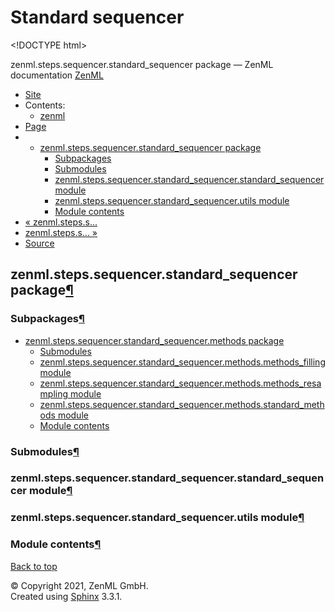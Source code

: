 # Standard sequencer

&lt;!DOCTYPE html&gt;

zenml.steps.sequencer.standard\_sequencer package — ZenML documentation  [ZenML](https://github.com/zenml-io/zenml/tree/456ef8120b4ca9aae8f8fca6e88c08f3cdf35c91/docs/sphinx_docs/_build/html/index.html)

*  [Site](https://github.com/zenml-io/zenml/tree/456ef8120b4ca9aae8f8fca6e88c08f3cdf35c91/docs/sphinx_docs/_build/html/index.html)
  * Contents:
    * [zenml](https://github.com/zenml-io/zenml/tree/456ef8120b4ca9aae8f8fca6e88c08f3cdf35c91/docs/sphinx_docs/_build/html/modules.html)
*  [Page](./)
  * * [zenml.steps.sequencer.standard\_sequencer package](./)
      * [Subpackages](./#subpackages)
      * [Submodules](./#submodules)
      * [zenml.steps.sequencer.standard\_sequencer.standard\_sequencer module](./#zenml-steps-sequencer-standard-sequencer-standard-sequencer-module)
      * [zenml.steps.sequencer.standard\_sequencer.utils module](./#zenml-steps-sequencer-standard-sequencer-utils-module)
      * [Module contents](./#module-contents)
* [ « zenml.steps.s...](../)
* [ zenml.steps.s... »](zenml.steps.sequencer.standard_sequencer.methods.md)
*  [Source](https://github.com/zenml-io/zenml/tree/456ef8120b4ca9aae8f8fca6e88c08f3cdf35c91/docs/sphinx_docs/_build/html/_sources/zenml.steps.sequencer.standard_sequencer.rst.txt)

## zenml.steps.sequencer.standard\_sequencer package[¶](./#zenml-steps-sequencer-standard-sequencer-package)

### Subpackages[¶](./#subpackages)

* [zenml.steps.sequencer.standard\_sequencer.methods package](zenml.steps.sequencer.standard_sequencer.methods.md)
  * [Submodules](zenml.steps.sequencer.standard_sequencer.methods.md#submodules)
  * [zenml.steps.sequencer.standard\_sequencer.methods.methods\_filling module](zenml.steps.sequencer.standard_sequencer.methods.md#zenml-steps-sequencer-standard-sequencer-methods-methods-filling-module)
  * [zenml.steps.sequencer.standard\_sequencer.methods.methods\_resampling module](zenml.steps.sequencer.standard_sequencer.methods.md#zenml-steps-sequencer-standard-sequencer-methods-methods-resampling-module)
  * [zenml.steps.sequencer.standard\_sequencer.methods.standard\_methods module](zenml.steps.sequencer.standard_sequencer.methods.md#zenml-steps-sequencer-standard-sequencer-methods-standard-methods-module)
  * [Module contents](zenml.steps.sequencer.standard_sequencer.methods.md#module-contents)

### Submodules[¶](./#submodules)

### zenml.steps.sequencer.standard\_sequencer.standard\_sequencer module[¶](./#zenml-steps-sequencer-standard-sequencer-standard-sequencer-module)

### zenml.steps.sequencer.standard\_sequencer.utils module[¶](./#zenml-steps-sequencer-standard-sequencer-utils-module)

### Module contents[¶](./#module-contents)

 [Back to top](./)

 © Copyright 2021, ZenML GmbH.  
 Created using [Sphinx](http://sphinx-doc.org/) 3.3.1.  


